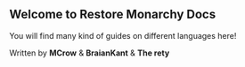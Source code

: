 ## Welcome to Restore Monarchy Docs

You will find many kind of guides on different languages here!

Written by **MCrow** & **BraianKant** & **The rety**